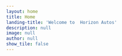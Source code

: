 ```yaml
---
layout: home
title: Home
landing-title: 'Welcome to  Horizon Autos'
description: null
image: null
author: null
show_tile: false
---
```


